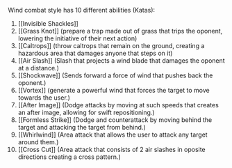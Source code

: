 Wind combat style has 10 different abilities (Katas):

 1. [[Invisible Shackles]]
 2. [[Grass Knot]] (prepare a trap made out of grass that trips the oponent, lowering the initiative of their next action)
 3. [[Caltrops]] (throw caltrops that remain on the ground, creating a hazardous area that damages anyone that steps on it)
 4. [[Air Slash]] (Slash that projects a wind blade that damages the oponent at a distance.)
 5. [[Shockwave]] (Sends forward a force of wind that pushes back the oponent.)
 6. [[Vortex]] (generate a powerful wind that forces the target to move towards the user.)
 7. [[After Image]] (Dodge attacks by moving at such speeds that creates an after image, allowing for swift repositioning.)
 8. [[Formless Strike]] (Dodge and counterattack by moving behind the target and attacking the target from behind.)
 9. [[Whirlwind]] (Area attack that allows the user to attack any target around them.)
 10. [[Cross Cut]] (Area attack that consists of 2 air slashes in oposite directions creating a cross pattern.)


